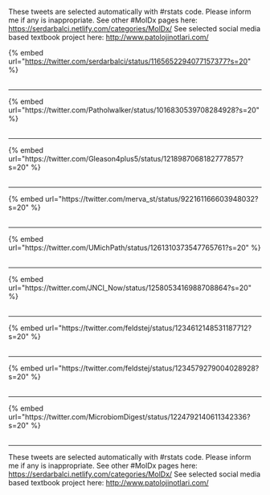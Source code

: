 

These tweets are selected automatically with #rstats code. Please inform me if any is inappropriate.
See other #MolDx pages here: https://serdarbalci.netlify.com/categories/MolDx/ 
See selected social media based textbook project here: http://www.patolojinotlari.com/

{% embed url="https://twitter.com/serdarbalci/status/1165652294077157377?s=20" %}<br>
<br>
<hr>
{% embed url="https://twitter.com/Patholwalker/status/1016830539708284928?s=20" %}<br>
<br>
<hr>
{% embed url="https://twitter.com/Gleason4plus5/status/1218987068182777857?s=20" %}<br>
<br>
<hr>
{% embed url="https://twitter.com/merva_st/status/922161166603948032?s=20" %}<br>
<br>
<hr>
{% embed url="https://twitter.com/UMichPath/status/1261310373547765761?s=20" %}<br>
<br>
<hr>
{% embed url="https://twitter.com/JNCI_Now/status/1258053416988708864?s=20" %}<br>
<br>
<hr>
{% embed url="https://twitter.com/feldstej/status/1234612148531187712?s=20" %}<br>
<br>
<hr>
{% embed url="https://twitter.com/feldstej/status/1234579279004028928?s=20" %}<br>
<br>
<hr>
{% embed url="https://twitter.com/MicrobiomDigest/status/1224792140611342336?s=20" %}<br>
<br>
<hr>


These tweets are selected automatically with #rstats code. Please inform me if any is inappropriate.
See other #MolDx pages here: https://serdarbalci.netlify.com/categories/MolDx/ 
See selected social media based textbook project here: http://www.patolojinotlari.com/
